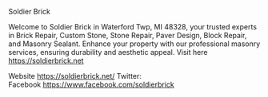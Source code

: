Soldier Brick

Welcome to Soldier Brick in Waterford Twp, MI 48328, your trusted experts in Brick Repair, Custom Stone, Stone Repair, Paver Design, Block Repair, and Masonry Sealant. Enhance your property with our professional masonry services, ensuring durability and aesthetic appeal. Visit here https://soldierbrick.net

Website	https://soldierbrick.net/
Twitter:	
Facebook	https://www.facebook.com/soldierbrick